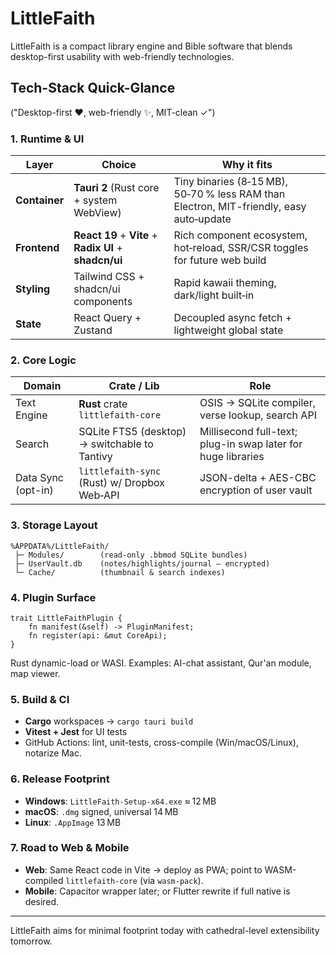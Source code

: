 # LittleFaith

LittleFaith is a compact library engine and Bible software that blends desktop-first usability with web-friendly technologies.

## Tech-Stack Quick-Glance
("Desktop-first ❤️, web-friendly ✨, MIT-clean ✓")

### 1. Runtime & UI

| Layer         | Choice                                                        | Why it fits                                                                             |
| ------------- | ------------------------------------------------------------- | --------------------------------------------------------------------------------------- |
| **Container** | **Tauri 2** (Rust core + system WebView)                     | Tiny binaries (8‑15 MB), 50‑70 % less RAM than Electron, MIT-friendly, easy auto‑update |
| **Frontend**  | **React 19** + **Vite** + **Radix UI** + **shadcn/ui**                       | Rich component ecosystem, hot‑reload, SSR/CSR toggles for future web build              |
| **Styling**   | Tailwind CSS + shadcn/ui components                                  | Rapid kawaii theming, dark/light built‑in                                               |
| **State**     | React Query + Zustand                                         | Decoupled async fetch + lightweight global state                                        |

### 2. Core Logic

| Domain             | Crate / Lib                        | Role                                                         |
| ------------------ | ---------------------------------- | ------------------------------------------------------------ |
| Text Engine        | **Rust** crate `littlefaith-core`  | OSIS → SQLite compiler, verse lookup, search API             |
| Search             | SQLite FTS5 (desktop) → switchable to Tantivy | Millisecond full-text; plug-in swap later for huge libraries |
| Data Sync (opt-in) | `littlefaith-sync` (Rust) w/ Dropbox Web‑API | JSON-delta + AES-CBC encryption of user vault                |

### 3. Storage Layout

```
%APPDATA%/LittleFaith/
 ├─ Modules/        (read-only .bbmod SQLite bundles)
 ├─ UserVault.db    (notes/highlights/journal – encrypted)
 └─ Cache/          (thumbnail & search indexes)
```

### 4. Plugin Surface

```
trait LittleFaithPlugin {
    fn manifest(&self) -> PluginManifest;
    fn register(api: &mut CoreApi);
}
```

Rust dynamic-load or WASI. Examples: AI-chat assistant, Qur'an module, map viewer.

### 5. Build & CI

* **Cargo** workspaces → `cargo tauri build`
* **Vitest + Jest** for UI tests
* GitHub Actions: lint, unit-tests, cross-compile (Win/macOS/Linux), notarize Mac.

### 6. Release Footprint

* **Windows**: `LittleFaith-Setup-x64.exe` ≈ 12 MB
* **macOS**: `.dmg` signed, universal 14 MB
* **Linux**: `.AppImage` 13 MB

### 7. Road to Web & Mobile

* **Web**: Same React code in Vite → deploy as PWA; point to WASM-compiled `littlefaith-core` (via `wasm-pack`).
* **Mobile**: Capacitor wrapper later; or Flutter rewrite if full native is desired.

---

LittleFaith aims for minimal footprint today with cathedral-level extensibility tomorrow.
